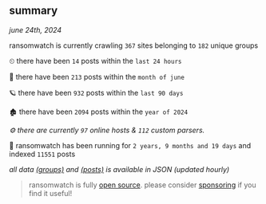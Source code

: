 
## summary
_june 24th, 2024_

ransomwatch is currently crawling `367` sites belonging to `182` unique groups

⏲ there have been `14` posts within the `last 24 hours`

🦈 there have been `213` posts within the `month of june`

🪐 there have been `932` posts within the `last 90 days`

🏚 there have been `2094` posts within the `year of 2024`

_⚙️ there are currently `97` online hosts & `112` custom parsers._

🦕 ransomwatch has been running for `2 years, 9 months and 19 days` and indexed `11551` posts

_all data  [(groups)](http://ransomwhat.telemetry.ltd/groups) and [(posts)](http://ransomwhat.telemetry.ltd/posts) is available in JSON (updated hourly)_

> ransomwatch is fully [open source](https://github.com/joshhighet/ransomwatch#ransomwatch--). please consider [sponsoring](https://github.com/sponsors/joshhighet) if you find it useful!
